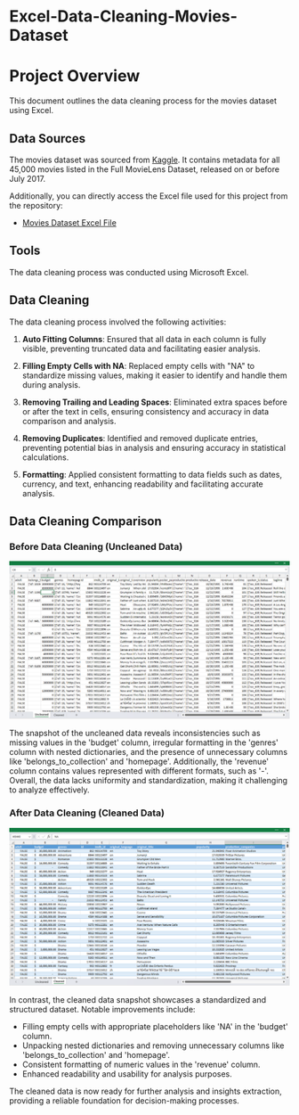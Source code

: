 # Excel-Data-Cleaning-Movies-Dataset

# Project Overview

This document outlines the data cleaning process for the movies dataset using Excel.

## Data Sources

The movies dataset was sourced from [Kaggle](https://www.kaggle.com/datasets/rounakbanik/the-movies-dataset). It contains metadata for all 45,000 movies listed in the Full MovieLens Dataset, released on or before July 2017. 

Additionally, you can directly access the Excel file used for this project from the repository:

- [Movies Dataset Excel File](Movies.xlsx)

## Tools

The data cleaning process was conducted using Microsoft Excel.

## Data Cleaning

The data cleaning process involved the following activities:

1. **Auto Fitting Columns**: Ensured that all data in each column is fully visible, preventing truncated data and facilitating easier analysis.

2. **Filling Empty Cells with NA**: Replaced empty cells with "NA" to standardize missing values, making it easier to identify and handle them during analysis.

3. **Removing Trailing and Leading Spaces**: Eliminated extra spaces before or after the text in cells, ensuring consistency and accuracy in data comparison and analysis.

4. **Removing Duplicates**: Identified and removed duplicate entries, preventing potential bias in analysis and ensuring accuracy in statistical calculations.

5. **Formatting**: Applied consistent formatting to data fields such as dates, currency, and text, enhancing readability and facilitating accurate analysis.

## Data Cleaning Comparison

### Before Data Cleaning (Uncleaned Data)

![Uncleaned Data Screenshot](Uncleaned.png)

The snapshot of the uncleaned data reveals inconsistencies such as missing values in the 'budget' column, irregular formatting in the 'genres' column with nested dictionaries, and the presence of unnecessary columns like 'belongs_to_collection' and 'homepage'. Additionally, the 'revenue' column contains values represented with different formats, such as '-'. Overall, the data lacks uniformity and standardization, making it challenging to analyze effectively.

### After Data Cleaning (Cleaned Data)

![Cleaned Data Screenshot](Cleaned.png)

In contrast, the cleaned data snapshot showcases a standardized and structured dataset. Notable improvements include:
- Filling empty cells with appropriate placeholders like 'NA' in the 'budget' column.
- Unpacking nested dictionaries and removing unnecessary columns like 'belongs_to_collection' and 'homepage'.
- Consistent formatting of numeric values in the 'revenue' column.
- Enhanced readability and usability for analysis purposes.

The cleaned data is now ready for further analysis and insights extraction, providing a reliable foundation for decision-making processes.
